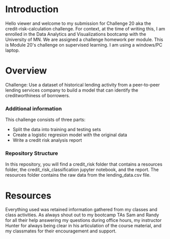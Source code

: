 # Introduction

Hello viewer and welcome to my submission for Challenge 20 aka the credit-risk-calculation challenge. For context, at the time of writing this, I am enrolled in the Data Analytics and Visualizations bootcamp with the University of MN. We are assigned a challenge homework per module. This is Module 20's challenge on supervised learning. I am using a windows/PC laptop.

# Overview

Challenge: Use a dataset of historical lending activity from a peer-to-peer lending services company to build a model that can identify the creditworthiness of borrowers.

### Additional information

This challenge consists of three parts: 
- Split the data into training and testing sets
- Create a logistic regresion model with the original data
- Write a credit risk analysis report

### Repository Structure
In this repository, you will find a credit_risk folder that contains a resources folder, the credit_risk_classification jupyter notebook, and the report. The resources folder contains the raw data from the lending_data.csv file. 

# Resources
Everything used was retained information gathered from my classes and class activities. As always shout out to my bootcamp TAs Sam and Randy for all their help answering my questions during office hours, my instructor Hunter for always being clear in his articulation of the course material, and my classmates for their encouragement and support.
